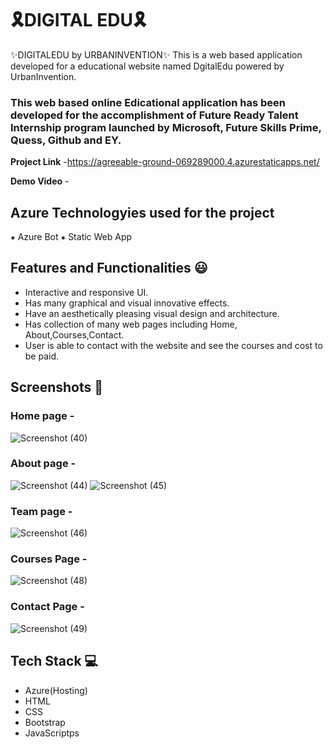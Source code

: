 # 🎗️DIGITAL EDU🎗️
✨DIGITALEDU by URBANINVENTION✨
This is a web based application developed for a educational website named DgitalEdu powered by UrbanInvention.

### This web based online Edicational application has been developed for the accomplishment of Future Ready Talent Internship program launched by Microsoft, Future Skills Prime, Quess, Github and EY.


**Project Link** -https://agreeable-ground-069289000.4.azurestaticapps.net/


**Demo Video** -  
## Azure Technologyies used for the project
⁕ Azure Bot
⁕ Static Web App
## Features and Functionalities 😃

- Interactive and responsive UI.
- Has many graphical and visual innovative effects.
- Have an aesthetically pleasing visual design and architecture.
- Has collection of many web pages including Home, About,Courses,Contact.
- User is able to contact with the website and see the courses and cost to be paid.


## Screenshots 📸
### Home page -   
![Screenshot (40)](https://github.com/Deeksha273/UrbanInvention/assets/144249352/397c8e93-a00f-488e-877a-0a09bbc1862c)

### About page -
![Screenshot (44)](https://github.com/Deeksha273/UrbanInvention/assets/144249352/3d947d36-1421-435a-b2aa-1e923327fc2c)
![Screenshot (45)](https://github.com/Deeksha273/UrbanInvention/assets/144249352/818341a8-437a-4031-ac8c-ed0e0501d0b3)

### Team page -
![Screenshot (46)](https://github.com/Deeksha273/UrbanInvention/assets/144249352/fce435e5-bb18-4a7e-8f88-98f621acc6e8)

### Courses Page -
![Screenshot (48)](https://github.com/Deeksha273/UrbanInvention/assets/144249352/56edf967-60ce-487a-a93e-bae75918b483)

### Contact Page -
![Screenshot (49)](https://github.com/Deeksha273/UrbanInvention/assets/144249352/24f11237-2dc3-41a9-9932-4cbca9d77e24)


## Tech Stack 💻

- Azure(Hosting)
- HTML
- CSS
- Bootstrap
- JavaScriptps
